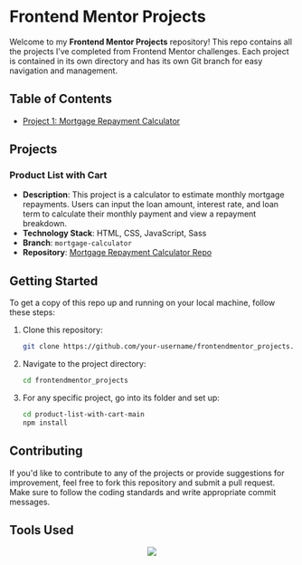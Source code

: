 # Frontend Mentor Projects

Welcome to my **Frontend Mentor Projects** repository! This repo contains all the projects I’ve completed from Frontend Mentor challenges. Each project is contained in its own directory and has its own Git branch for easy navigation and management.

## Table of Contents

- [Project 1: Mortgage Repayment Calculator](https://github.com/aminetiouk/frontendmentor_projects/tree/main/mortgage-calculator)


## Projects

### Product List with Cart
- **Description**: This project is a calculator to estimate monthly mortgage repayments. Users can input the loan amount, interest rate, and loan term to calculate their monthly payment and view a repayment breakdown.
- **Technology Stack**: HTML, CSS, JavaScript, Sass
- **Branch**: `mortgage-calculator`
- **Repository**: [Mortgage Repayment Calculator Repo](https://github.com/aminetiouk/frontendmentor_projects/tree/main/mortgage-calculator)

## Getting Started

To get a copy of this repo up and running on your local machine, follow these steps:

1. Clone this repository:
   ```bash
   git clone https://github.com/your-username/frontendmentor_projects.git
   ```

2. Navigate to the project directory:
   ```bash
   cd frontendmentor_projects
   ```

3. For any specific project, go into its folder and set up:
   ```bash
   cd product-list-with-cart-main
   npm install
   ```

## Contributing

If you'd like to contribute to any of the projects or provide suggestions for improvement, feel free to fork this repository and submit a pull request. Make sure to follow the coding standards and write appropriate commit messages.

## Tools Used
<div align="center">
  <a href="https://skillicons.dev">
    <img src="https://skillicons.dev/icons?i=css,html,sass,js" />
  </a>
</div>